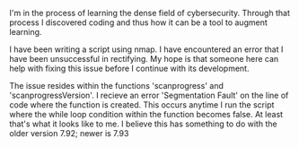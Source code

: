 I'm in the process of learning the dense field of cybersecurity. Through that process I discovered coding and thus how it can be a tool to
augment learning.

I have been writing a script using nmap.
I have encountered an error that I have been unsuccessful in rectifying.
My hope is that someone here can help with fixing this issue before I continue with its development.

The issue resides within the functions 'scanprogress' and 'scanprogressVersion'.
I recieve an error 'Segmentation Fault' on the line of code where the function is created.
This occurs anytime I run the script where the while loop condition within the 
function becomes false. At least that's what it looks like to me.
I believe this has something to do with the older version 7.92; newer is 7.93
